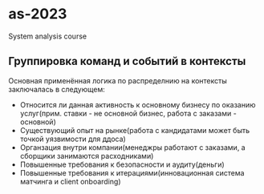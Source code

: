 # as-2023
System analysis course

<!-- Текстом опишите логику по которой сгруппировали команды и события в контексты. -->
## Группировка команд и событий в контексты

Основная применённая логика по распределнию на контексты заключалась в следующем:

- Относится ли данная активность к основному бизнесу по оказанию услуг(прим. ставки - не основной бизнес, работа с заказами - основной)
- Существующий опыт на рынке(работа с кандидатами может быть точкой уязвимости для ддоса)
- Органзация внутри компании(менеджры работают с заказами, а сборщики занимаются расходниками)
- Повышенные требования к безопасности и аудиту(деньги)
- Повышенные требования к итерациями(инновационная система матчинга и client onboarding)

